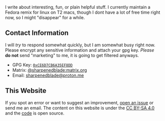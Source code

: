 I write about interesting, fun, or plain helpful stuff. I currently maintain a Fedora remix for linux on T2 macs, though I dont have a lot of free time right now, so I might "disappear" for a while.

## Contact Information

I will _try_ to respond somewhat quickly, but I am somewhat busy right now. Please encrypt any sensitive information and attach your gpg key. _Please_ **do not** send "marketing" to me, it is going to get filtered anyways.

-   GPG Key: [`0xCE6D7CB6A35EF8DD`](/gpg-key.pub "03DD 0873 D690 21C9 1759  BA22 CE6D 7CB6 A35E F8DD")
-   Matrix: [@sharpenedblade:matrix.org](https://matrix.to/#/@sharpenedblade:matrix.org)
-   Email: [sharpenedblade@proton.me](mailto://sharpenedblade@proton.me)

## This Website

If you spot an error or want to suggest an improvement, [open an issue](https://github.com/sharpenedblade/sharpenedblade.github.io/issues/new) or send me an email. The content on this website is under the [CC BY-SA 4.0](https://creativecommons.org/licenses/by-sa/4.0/) and the [code](https://github.com/sharpenedblade/sharpenedblade.github.io) is open source.
